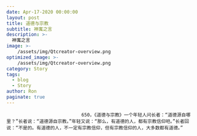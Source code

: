 ```yaml
---
date: Apr-17-2020 00:00:00
layout: post
title: 道德与宗教
subtitle: 神寓之言
description: >-
  神寓之言
image: >-
    /assets/img/Qtcreator-overview.png
optimized_image: >-
    /assets/img/Qtcreator-overview.png
category: Story
tags:
  - blog
  - Story
author: Ron
paginate: true
---
```


							　　650，《道德与宗教》一个年轻人问长者：“道德源自哪里？”长者说：“道德源自宗教。”年轻又说：“那么，有道德的人，都有宗教信仰吧。”长者回说：“不是的。有道德的人，不一定有宗教信仰，但有宗教信仰的人，大多数都有道德。”
							
							
						